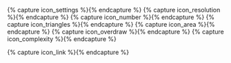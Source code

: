 {% capture icon_settings %}<i class="fas fa-sliders-h fa-fw" style="color: #bb72d6" aria-hidden="true"></i>{% endcapture %}
{% capture icon_resolution %}<i class="fas fa-tv fa-fw" style="color: #ab131c" aria-hidden="true"></i>{% endcapture %}
{% capture icon_number %}<i class="fa fa-tags fa-fw" style="color: #485cbe" aria-hidden="true"></i>{% endcapture %}
{% capture icon_triangles %}<i class="fa fa-cube fa-fw" style="color: #72b4e6" aria-hidden="true"></i>{% endcapture %}
{% capture icon_area %}<i class="far fa-dot-circle fa-fw" style="color: #42ad82" aria-hidden="true"></i>{% endcapture %}
{% capture icon_overdraw %}<i class="fa fa-database fa-fw" style="color: #ddbd3b" aria-hidden="true"></i>{% endcapture %}
{% capture icon_complexity %}<i class="fas fa-cogs fa-fw" style="color: #bb72d6" aria-hidden="true"></i>{% endcapture %}

{% capture icon_link %}<i class="fas fa-external-link-alt"  aria-hidden="true"></i>{% endcapture %}
